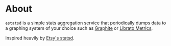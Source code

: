 # About

`estatsd` is a simple stats aggregation service that periodically dumps data to
a graphing system of your choice such as
[Graphite](http://graphite.wikidot.com/)
or [Librato Metrics](https://metrics.librato.com/).

Inspired heavily by [Etsy's statsd](http://goo.gl/h3Ztp).


<!-- TODO: Rewrite!
QUICK DEMO
==========

1) Install and configure graphite (quick-ish)
2) Install rebar, have it in your path
3) rebar compile
4) erl -pa ebin
5) > application:start(estatsd).
   > estatsd:increment(foo, 123).
6) Observe graphite now has 1 data point.

USAGE
=====

Add this app to your rebar deps, and make sure it's started somehow
eg: application:start(estatsd).

You can configure custom graphite host/port and flush interval using 
application environment vars. See estatsd_sup for details.

The following calls to estatsd are all gen_server:cast, ie non-blocking.

Counters
--------

    estatsd:increment(num_foos).            %% increment num_foos by one

    estatsd:decrement(<<"num_bars">>, 3).   %% increment num_bars by 3

    estatsd:increment("tcp.bytes_in", 512). %% increment tcp.bytes_in by 512

Timers
------

    estatsd:timing(sometask, 1534).         %% report that sometask took 1534ms

Or for your convenience: 

    Start = erlang:now(),
    do_sometask(), 
    estatsd:timing(sometast, Start).        %% uses now() and now_diff for you

Sampling
--------

Only report 10% of some_frequent_task measurements:

    estatsd:timing(some_frequent_task, 12, 0.1) 



NOTES
=====

This could be extended to take a callback for reporting mechanisms.
Right now it's hardcoded to stick data into graphite.



Richard Jones <rj@metabrew.com>
@metabrew
 -->
